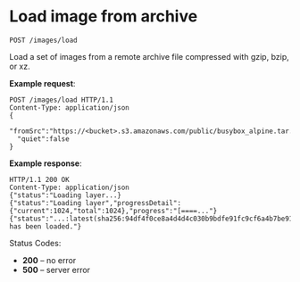 # Load image from archive

`POST /images/load`

Load a set of images from a remote archive file compressed with gzip, bzip, or xz.

**Example request**:

    POST /images/load HTTP/1.1
    Content-Type: application/json
    {
      "fromSrc":"https://<bucket>.s3.amazonaws.com/public/busybox_alpine.tar.gz",
      "quiet":false
    }

**Example response**:

    HTTP/1.1 200 OK
    Content-Type: application/json
    {"status":"Loading layer...}
    {"status":"Loading layer","progressDetail":{"current":1024,"total":1024},"progress":"[====..."}
    {"status":"...:latest(sha256:94df4f0ce8a4d4d4c030b9bdfe91fc9cf6a4b7be914542315ef93a046d520614) has been loaded."}

Status Codes:

-   **200** – no error
-   **500** – server error
